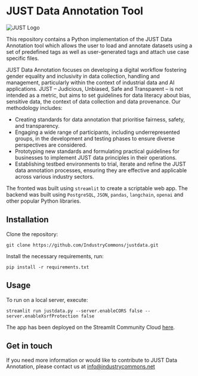 # JUST Data Annotation Tool

![JUST Logo](images/logo.png "JUST Logo")

This repository contains a Python implementation of the JUST Data Annotation tool which allows the user to load and annotate datasets using a set of predefined tags as well as user-generated tags and attach use case specific files.

JUST Data Annotation focuses on developing a digital workflow fostering gender equality and inclusivity in data collection, handling and management, particularly within the context of industrial data and AI applications. JUST – Judicious, Unbiased, Safe and Transparent – is not intended as a metric, but aims to set guidelines for data literacy about bias, sensitive data, the context of data collection and data provenance. Our methodology includes:
* Creating standards for data annotation that prioritise fairness, safety, and transparency.
* Engaging a wide range of participants, including underrepresented groups, in the development and testing phases to ensure diverse perspectives are considered.
* Prototyping new standards and formulating practical guidelines for businesses to implement JUST data principles in their operations.
* Establishing testbed environments to trial, iterate and refine the JUST data annotation processes, ensuring they are effective and applicable across various industry sectors.

The fronted was built using ```streamlit``` to create a scriptable web app. The backend was built using ```PostgreSQL```, ```JSON```, ```pandas```, ```langchain```, ```openai``` and other popular Python libraries.

## Installation
Clone the repository:

```git clone https://github.com/IndustryCommons/justdata.git```

Install the necessary requirements, run:  

```pip install -r requirements.txt```

## Usage
To run on a local server, execute:  

```streamlit run justdata.py --server.enableCORS false --server.enableXsrfProtection false```

The app has been deployed on the Streamlit Community Cloud [here](https://justdatatool.streamlit.app/).

## Get in touch
If you need more information or would like to contribute to JUST Data Annotation, please contact us at info@industrycommons.net
